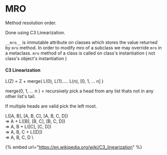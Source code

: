 # MRO



Method resolution order.

Done using C3 Linearization.

`__mro__` is immutable attribute on classes which stores the value returned by `mro` method. In order to modify mro of a subclass we may override `mro` in a metaclass. `mro` method of a class is called on class's instantiation ( not class's object's instantiation )

#### C3 Linearization

L(Z) = Z + merge( L(0), L(1)..... L(n), \[0, 1, ... n] )

merge(0, 1, ... n ) = recursively pick a head from any list thats not in any other list's tail.

If multiple heads are valid pick the left most.

L(\[A, B], \[A, B, C], \[A, B, C, D])\
\=> A + L(\[B], \[B, C], \[B, C, D])\
\=> A, B + L(\[C], \[C, D])\
\=> A, B, C + L(\[D])\
\=> A, B, C, D \\

{% embed url="https://en.wikipedia.org/wiki/C3_linearization" %}
